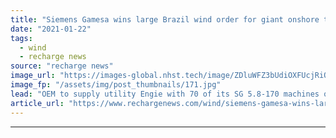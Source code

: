 ```yaml
---
title: "Siemens Gamesa wins large Brazil wind order for giant onshore turbines"
date: "2021-01-22"
tags: 
  - wind
  - recharge news
source: "recharge news"
image_url: "https://images-global.nhst.tech/image/ZDluWFZ3bUdiOXFUcjRiQnRqc2kvRkc1Ujg2SzBrUGg4NGFScjAvZllUOD0=/nhst/binary/3a98e5f5a1bf072f946d0d0e2142f7b8"
image_fp: "/assets/img/post_thumbnails/171.jpg"
lead: "OEM to supply utility Engie with 70 of its SG 5.8-170 machines operating in a 6.2MW mode for 434MW project in Rio Grande do Norte State"
article_url: "https://www.rechargenews.com/wind/siemens-gamesa-wins-large-brazil-wind-order-for-giant-onshore-turbines/2-1-950154"
---
```


---
